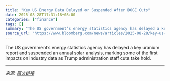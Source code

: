 ```yaml
---
title: "Key US Energy Data Delayed or Suspended After DOGE Cuts"
date: 2025-08-28T17:31:18+08:00
categories: ["finance"]
tags: []
summary: "The US government’s energy statistics agency has delayed a key uranium report and suspended an annual solar analysis, marking some of the first impacts on industry data as Trump administration staff c"
source_url: "https://www.bloomberg.com/news/articles/2025-08-28/key-us-energy-data-delayed-or-suspended-as-doge-staff-cuts-bite"
---
```


The US government’s energy statistics agency has delayed a key uranium report and suspended an annual solar analysis, marking some of the first impacts on industry data as Trump administration staff cuts take hold.

---

*来源: [原文链接](https://www.bloomberg.com/news/articles/2025-08-28/key-us-energy-data-delayed-or-suspended-as-doge-staff-cuts-bite)*
